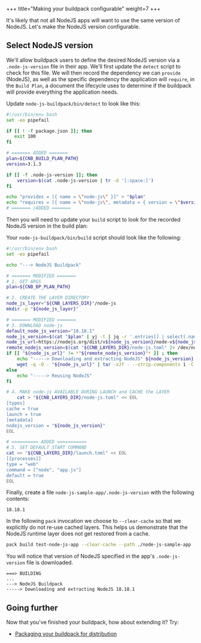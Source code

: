 +++
title="Making your buildpack configurable"
weight=7
+++

<!-- test:suite=create-buildpack;weight=8 -->

It's likely that not all NodeJS apps will want to use the same version of NodeJS. Let's make the NodeJS version configurable.

## Select NodeJS version

We'll allow buildpack users to define the desired NodeJS version via a `.node-js-version` file in their app. We'll first update the `detect` script to check for this file. We will then record the dependency we can `provide` (NodeJS), as well as the specific dependency the application will `require`, in the `Build Plan`, a document the lifecycle uses to determine if the buildpack will provide everything the application needs.

Update `node-js-buildpack/bin/detect` to look like this:

<!-- test:file=node-js-buildpack/bin/detect -->
```bash
#!/usr/bin/env bash
set -eo pipefail

if [[ ! -f package.json ]]; then
   exit 100
fi

# ======= ADDED =======
plan=${CNB_BUILD_PLAN_PATH}
version=3.1.3

if [[ -f .node-js-version ]]; then
    version=$(cat .node-js-version | tr -d '[:space:]')
fi

echo "provides = [{ name = \"node-js\" }]" > "$plan"
echo "requires = [{ name = \"node-js\", metadata = { version = \"$version\" } }]" >> "$plan"
# ======= /ADDED =======
```

Then you will need to update your `build` script to look for the recorded NodeJS version in the build plan:

Your `node-js-buildpack/bin/build` script should look like the following:

<!-- test:file=node-js-buildpack/bin/build -->
```bash
#!/usr/bin/env bash
set -eo pipefail

echo "---> NodeJS Buildpack"

# ======= MODIFIED =======
# 1. GET ARGS
plan=${CNB_BP_PLAN_PATH}

# 2. CREATE THE LAYER DIRECTORY
node_js_layer="${CNB_LAYERS_DIR}"/node-js
mkdir -p "${node_js_layer}"

# ======= MODIFIED =======
# 3. DOWNLOAD node-js
default_node_js_version="18.18.1"
node_js_version=$(cat "$plan" | yj -t | jq -r '.entries[] | select(.name == "node-js") | .metadata.version' || echo ${default_node_js_version})
node_js_url=https://nodejs.org/dist/v${node_js_version}/node-v${node_js_version}-linux-x64.tar.xz
remote_nodejs_version=$(cat "${CNB_LAYERS_DIR}/node-js.toml" 2> /dev/null | yj -t | jq -r .metadata.nodejs_version 2>/dev/null || echo 'NOT FOUND')
if [[ "${node_js_url}" != *"${remote_nodejs_version}"* ]] ; then
    echo "-----> Downloading and extracting NodeJS" ${node_js_version}
    wget -q -O - "${node_js_url}" | tar -xJf - --strip-components 1 -C "${node_js_layer}"
else
    echo "-----> Reusing NodeJS"
fi

# 4. MAKE node-js AVAILABLE DURING LAUNCH and CACHE the LAYER
    cat > "${CNB_LAYERS_DIR}/node-js.toml" << EOL
[types]
cache = true
launch = true
[metadata]
nodejs_version = "${node_js_version}"
EOL

# ========== ADDED ===========
# 5. SET DEFAULT START COMMAND
cat >> "${CNB_LAYERS_DIR}/launch.toml" << EOL
[[processes]]
type = "web"
command = ["node", "app.js"]
default = true
EOL
```

Finally, create a file `node-js-sample-app/.node-js-version` with the following contents:

<!-- test:file=node-js-sample-app/.node-js-version -->
```
18.18.1
```

In the following `pack` invocation we choose to `--clear-cache` so that we explicitly do not re-use cached layers.  This helps us demonstrate that the NodeJS runtime layer does not get restored from a cache.

<!-- test:exec -->
```bash
pack build test-node-js-app --clear-cache --path ./node-js-sample-app --buildpack ./node-js-buildpack
```
<!--+- "{{execute}}"+-->

You will notice that version of NodeJS specified in the app's `.node-js-version` file is downloaded.

<!-- test:assert=contains;ignore-lines=... -->
```text
===> BUILDING
...
---> NodeJS Buildpack
-----> Downloading and extracting NodeJS 18.18.1
```

## Going further

Now that you've finished your buildpack, how about extending it? Try:

- [Packaging your buildpack for distribution][package-a-buildpack]

[package-a-buildpack]: /docs/for-buildpack-authors/how-to/distribute-buildpacks/package-buildpack/
